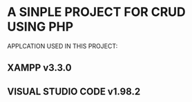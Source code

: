 # A SINPLE PROJECT FOR CRUD USING PHP

APPLCATION USED IN THIS PROJECT:
<h2>XAMPP v3.3.0</h2>
<h2>VISUAL STUDIO CODE v1.98.2</h2>
